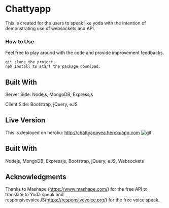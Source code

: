 # Chattyapp

This is created for the users to speak like yoda with the intention of demonstrating use of websockets and API.

### How to Use

Feel free to play around with the code and provide improvement feedbacks.
```
git clone the project.
npm install to start the package download.
```
## Built With

Server Side: Nodejs, MongoDB, Expressjs

Client Side: Bootstrap, jQuery, eJS

## Live Version

This is deployed on heroku: http://chattyappyea.herokuapp.com
![gif](http://i.giphy.com/KuOulgtUW7UTC.gif)

## Built With

Nodejs, MongoDB, Expressjs, Bootstrap, jQuery, eJS, Websockets

## Acknowledgments

Thanks to Mashape (https://www.mashape.com/) for the free API to translate to Yoda speak and responsivevoiceJS(https://responsivevoice.org/) for the free voice speak.
